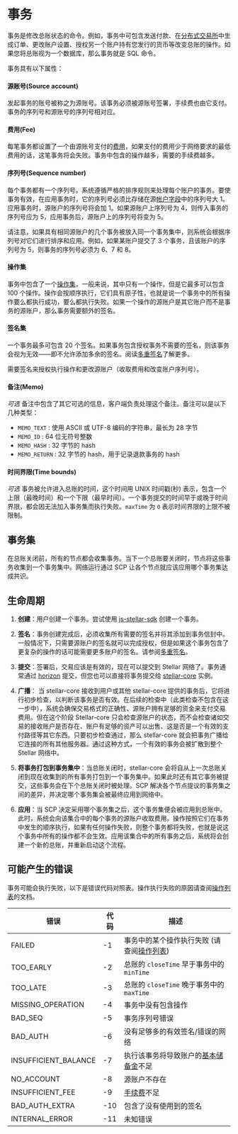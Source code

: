 # 事务

事务是修改总账状态的命令。例如，事务中可包含发送付款、在[分布式交易所](./exchange.md)中生成订单、更改账户设置、授权另一个账户持有您发行的货币等改变总账的操作。如果您将总账视为一个数据库，那么事务就是 SQL 命令。


事务具有以下属性：
 #### 源账号(Source account)
 发起事务的账号被称之为源账号。该事务必须被源账号签署，手续费也由它支付。事务的序列号和源账号的序列号相对应。

 #### 费用(Fee)
 每笔事务都设置了一个由源账号支付的[费用](./fees.md#transaction-fee)，如果支付的费用少于网络要求的最低费用的话，这笔事务将会失败。事务中包含的操作越多，需要的手续费越多。

 #### 序列号(Sequence number)
 每个事务都有一个序列号。系统遵循严格的排序规则来处理每个账户的事务。要使事务有效，在应用事务时，它的序列号必须比存储在源[帐户字段](https://stellar-docs.overcat.me/guides/concepts/accounts.html)中的序列号大 1。应用事务时，源账户的序列号将会加 1。如果源账户上序列号为 4，则传入事务的序列号应为 5，应用事务后，源账户上的序列号将变为 5。

 请注意，如果具有相同源账户的几个事务被放入同一个事务集中，则系统会根据序列号对它们进行排序和应用。例如，如果某账户提交了 3 个事务，且该账户的序列号为 5，则事务的序列号必须为 6、7 和 8。

 #### 操作集
 事务中包含了一个[操作集](./operations.md)，一般来说，其中只有一个操作，但是它最多可以包含 100 个操作。操作会按顺序执行，它们具有原子性，也就是说一个事务中的所有操作要么都执行成功，要么都执行失败。如果一个操作的源账户是其它账户而不是事务的源账户，那么事务需要额外的签名。

 #### 签名集
 一个事务最多可包含 20 个签名。如果事务包含授权事务不需要的签名，则该事务会视为无效——即不允许添加多余的签名。阅读[多重签名](./multi-sig.md)了解更多。

 需要签名来授权执行操作和更改源账户（收取费用和改变账户序列号）。

 #### 备注(Memo)
 *可选* 备注中包含了其它可选的信息，客户端负责处理这个备注。备注可以是以下几种类型：

 - `MEMO_TEXT` : 使用 ASCII 或 UTF-8 编码的字符串，最长为 28 字节
 - `MEMO_ID` :  64 位无符号整数
 - `MEMO_HASH` : 32 字节的 hash
 - `MEMO_RETURN` : 32 字节的 hash，用于记录退款事务的 hash

 #### 时间界限(Time bounds)
 *可选* 事务被允许进入总账的时间，这个时间用 UNIX 时间戳(秒) 表示，包含一个上限（最晚时间）和一个下限（最早时间）。一个事务提交的时间早于或晚于时间界限，都会因无法加入事务集而执行失败。`maxTime` 为 `0` 表示时间界限的上限不被限制。

## 事务集

在总账关闭前，所有的节点都会收集事务。当下一个总账要关闭时，节点将这些事务收集到一个事务集中。网络运行通过 SCP 让各个节点就应该应用哪个事务集达成共识。

## 生命周期

1. **创建**：用户创建一个事务。尝试使用 [js-stellar-sdk](https://www.stellar.org/developers/js-stellar-sdk/learn/) 创建一个事务。

2. **签名**：事务创建完成后，必须收集所有需要的签名并将其添加到事务信封中。一般情况下，只需要源账户的签名就可以完成授权，但是如果这个事务包含了更复杂的操作的话可能需要更多账户的签名。请参阅[多重签名](./multi-sig.md)。

3. **提交**：签署后，交易应该是有效的，现在可以提交到 Stellar 网络了。事务通常通过 [horizon](https://www.stellar.org/developers/horizon/reference/transactions-create.html) 提交，但您也可以直接将事务提交给 [stellar-core](https://github.com/stellar/stellar-core) 实例。

4. **广播**： 当 stellar-core 接收到用户或其他 stellar-core 提供的事务后，它将进行初步检查，以判断该事务是否有效。在后续的检查中（此类检查不包含在这一步中），系统会确保交易格式的正确性、源账户拥有足够的资金来支付交易费用。但在这个阶段 Stellar-core 只会检查源账户的状态，而不会检查诸如交易的接收账户是否存在、账户有足够的资产可以出售、这是否是一个有效的支付路径等其它东西。只要初步检查通过，那么 stellar-core 就会把事务广播给它连接的所有其他服务器。通过这种方式，一个有效的事务会被扩散到整个 Stellar 网络中。

5. **将事务打包到事务集中**：当总账关闭时，stellar-core 会将自从上一次总账关闭到现在收集到的所有事务打包到一个事务集中。如果此时还有其它事务被提交，这些事务会在下个总账关闭时被处理。SCP 解决各个节点提议的事务集之间的差异，并决定哪个事务集会被最终应用到网络中。

6. **应用**：当 SCP 决定采用哪个事务集之后，这个事务集便会被应用到总账中。此时，系统会向该集合中的每个事务的源账户收取费用。操作按照它们在事务中发生的顺序执行，如果有任何操作失败，则整个事务都将失败，也就是说这个事务中所有的操作都不会生效。应用该集合中的所有事务之后，系统将会创建一个新的总账，并重新启动这个流程。

## 可能产生的错误

事务可能会执行失败，以下是错误代码对照表。操作执行失败的原因请查阅[操作列表](./list-of-operations.md)的文档。

|错误| 代码 | 描述|
| --- | --- | --- |
|FAILED| -1| 事务中的某个操作执行失败 (请查阅[操作列表](./list-of-operations.md)) |
|TOO_EARLY| -2| 总账的 `closeTime` 早于事务中的 `minTime`|
|TOO_LATE| -3| 总账的 `closeTime` 晚于事务中的 `maxTime`|
|MISSING_OPERATION| -4| 事务中没有包含操作|
|BAD_SEQ| -5| 事务序列号错误|
|BAD_AUTH| -6| 没有足够多的有效签名/错误的网络|
|INSUFFICIENT_BALANCE| -7| 执行该事务将导致账户的[基本储备金](./fees.md)不足|
|NO_ACCOUNT| -8| 源账户不存在|
|INSUFFICIENT_FEE| -9| [手续费](./fees.md)不足|
|BAD_AUTH_EXTRA| -10| 包含了没有使用到的签名|
|INTERNAL_ERROR| -11| 未知错误 |